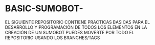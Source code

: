 # BASIC-SUMOBOT-
EL SIGUIENTE REPOSITORIO CONTIENE PRACTICAS BASICAS PARA EL DESARROLLO Y PROGRAMACIÓN DE TODOS LOS ELEMENTOS EN LA CREACIÓN DE UN SUMOBOT
PUEDES MOVERTE POR TODO EL REPOSITORIO USANDO LOS BRANCHES/TAGS
